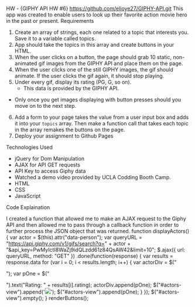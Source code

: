 HW - {GIPHY API HW #6}
https://github.com/elioye27/GIPHY-API.git
This app was created to enable users to look up their favorite action movie hero in the past or present.
Requirements
1. Create an array of strings, each one related to a topic that interests you. Save it to a variable called topics.
2. App should take the topics in this array and create buttons in your HTML.
3. When the user clicks on a button, the page should grab 10 static, non-animated gif images from the GIPHY API and place them on the page.
4. When the user clicks one of the still GIPHY images, the gif should animate. If the user clicks the gif again, it should stop playing.
5. Under every gif, display its rating (PG, G, so on). 
      * This data is provided by the GIPHY API.
* Only once you get images displaying with button presses should you move on to the next step.
6. Add a form to your page takes the value from a user input box and adds it into your `topics` array. Then make a function call that takes each topic in the array remakes the buttons on the page.
7. Deploy your assignment to Github Pages

Technologies Used
* jQuery for Dom Manipulation
* AJAX for API GET requests
* API Key to access Giphy data
* Watched a demo video provided by UCLA Codding Booth Camp.
* HTML
* CSS
* JavaScript

Code Explaination

I created a function that allowed me to make an AJAX request to the Giphy API and then allowed me to pass through a callback function in order to further process the JSON object that was returned.
    function displayActors() {
        var actor = $(this).attr("data-person");
        var queryURL = "https://api.giphy.com/v1/gifs/search?q=" + actor + "&api_key=PwMyIctI8WaZj9idQLzdd61z84QsAW42&limit=10";
        $.ajax({
            url: queryURL,
            method: "GET"
        })
        .done(function(response) {
            var results = response.data
            for (var i = 0; i < results.length; i++) {
                var actorDiv = $("<div class='actor'>");
                var pOne = $("<p>").text("Rating: " + results[i].rating);
                actorDiv.append(pOne);
                $("#actors-view").append('<img class="gif" src="' + response.data[i].images.fixed_height_still.url + '">');
                $("#actors-view").append(pOne);
            }
        });
        $("#actors-view").empty();
    }
    renderButtons();
